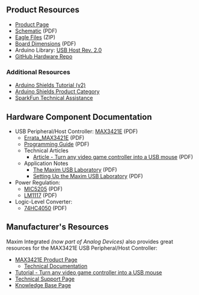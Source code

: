 ## Product Resources
* [Product Page](https://www.sparkfun.com/products/21247)
* [Schematic](../assets/board_files/schematic.pdf) (PDF)
* [Eagle Files](../assets/board_files/eagle_files.zip) (ZIP)
* [Board Dimensions](../assets/board_files/dimensions.pdf) (PDF)
* Arduino Library: [USB Host Rev. 2.0](https://github.com/felis/USB_Host_Shield_2.0)
* [GitHub Hardware Repo](https://github.com/sparkfun/SparkFun_USB-C_Host_Shield)

### Additional Resources
* [Arduino Shields Tutorial (v2)](https://learn.sparkfun.com/tutorials/arduino-shields-v2)
* [Arduino Shields Product Category](https://www.sparkfun.com/categories/240)
* [SparkFun Technical Assistance](https://www.sparkfun.com/technical_assistance)

## Hardware Component Documentation
* USB Peripheral/Host Controller: [MAX3421E](../assets/component_documentation/MAX3421E.pdf) (PDF)
	* [Errata_MAX3421E](../assets/component_documentation/Errata_MAX3421E.pdf) (PDF)
	* [Programming Guide](../assets/component_documentation/AN3785.pdf) (PDF)
	* Technical Articles
		* [Article - Turn any video game controller into a USB mouse](https://pdfserv.maximintegrated.com/en/an/TUT5884.pdf) (PDF)
	* Application Notes
		* [The Maxim USB Laboratory](https://www.analog.com/media/en/technical-documentation/app-notes/the-maxim-usb-laboratory.pdf) (PDF)
		* [Setting Up the Maxim USB Laboratory](https://www.analog.com/media/en/technical-documentation/app-notes/setting-up-the-maxim-usb-laboratory.pdf) (PDF)
* Power Regulation:
	* [MIC5205](../assets/component_documentation/MIC5205.pdf) (PDF)
	* [LM1117](../assets/component_documentation/LM1117.pdf) (PDF)
* Logic-Level Converter:
	* [74HC4050](../assets/component_documentation/74HC4050.pdf) (PDF)

## Manufacturer's Resources
Maxim Integrated *(now part of Analog Devices)* also provides great resources for the MAX3421E USB Peripheral/Host Controller: 

* [MAX3421E Product Page](https://www.maximintegrated.com/en/products/interface/controllers-expanders/MAX3421E.html)
    * [Technical Documentation](https://www.maximintegrated.com/en/products/interface/controllers-expanders/MAX3421E.html#tech-docs)
* [Tutorial - Turn any video game controller into a USB mouse](https://www.maximintegrated.com/en/design/technical-documents/tutorials/5/5884.html)
* [Technical Support Page](https://maximsupport.microsoftcrmportals.com/en-US/tech-support/)
* [Knowledge Base Page](https://maximsupport.microsoftcrmportals.com/en-US/knowledgebase/)
